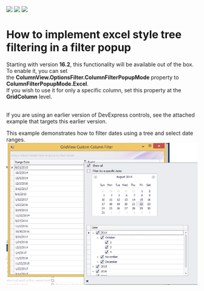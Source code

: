 <!-- default badges list -->
![](https://img.shields.io/endpoint?url=https://codecentral.devexpress.com/api/v1/VersionRange/128629700/14.1.6%2B)
[![](https://img.shields.io/badge/Open_in_DevExpress_Support_Center-FF7200?style=flat-square&logo=DevExpress&logoColor=white)](https://supportcenter.devexpress.com/ticket/details/T143068)
[![](https://img.shields.io/badge/📖_How_to_use_DevExpress_Examples-e9f6fc?style=flat-square)](https://docs.devexpress.com/GeneralInformation/403183)
<!-- default badges end -->
# How to implement excel style tree filtering in a filter popup


<p>Starting with version <strong>16.2</strong>, this functionality will be available out of the box. To enable it, you can set the <strong>ColumnView.OptionsFilter.ColumnFilterPopupMode </strong>property to<strong> ColumnFilterPopupMode.Excel</strong>.<br>If you wish to use it for only a specific column, set this property at the<strong> GridColumn</strong> level.<br><br></p>
<p>If you are using an earlier version of DevExpress controls, see the attached example that targets this earlier version.</p>
<p>This example demonstrates how to filter dates using a tree and select date ranges.<br><img src="https://raw.githubusercontent.com/DevExpress-Examples/how-to-implement-excel-style-tree-filtering-in-a-filter-popup-t143068/14.1.6+/media/2a01cc26-29fa-11e4-80b8-00155d624807.png"></p>

<br/>


